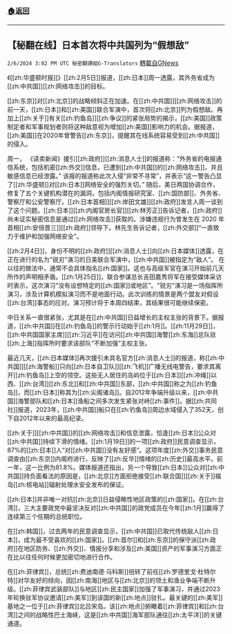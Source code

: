 ###  [:house:返回](README.md)
---


## 【秘翻在线】日本首次将中共国列为“假想敌”
`2/6/2024 3:02 PM UTC 秘密翻譯組G-Translators` [轉載自GNews](https://gnews.org/articles/2286436)

《[[zh:华盛顿时报]]》[[zh:2月5日]]报道，[[zh:日本]]周一透露，其外务省成为[[zh:中共国]][[zh:网络攻击]]的目标。

[[zh:东京]]对[[zh:北京]]的战略倾斜正在加速。在[[zh:中共国]][[zh:网络攻击]]的前一天，[[zh:日本]]和[[zh:美国]]联合军演中，首次将[[zh:北京]]列为假想敌。再加上[[zh:关于]]有关[[zh:钓鱼岛]][[zh:争议]]的紧张局势的揭示，[[zh:美国]]政策制定者和军事规划者则将这种敌意视为增加[[zh:美国]]影响力的机会。据报道，[[zh:美国]]在2020年曾警告[[zh:东京]]，提醒其在线系统容易受到[[zh:中共国]]的侵入。

周一， 《读卖新闻》援引[[zh:政府]][[zh:消息人士]]的报道称：“外务省的电报通信系统，包括机密[[zh:外交]]信息，已遭到[[zh:中共国]]的[[zh:网络攻击]]，并且敏感信息已经泄露。” 该报的报道称此次入侵“非常不寻常”，并表示“这一警告凸显了[[zh:华盛顿]]对[[zh:日本]]网络安全的强烈关切。” 随后，美日两国协调合作，修复了五个关键机构潜在的漏洞，包括内阁情报研究室、[[zh:国防部]]、外务省、警察厅和公安警察厅。[[zh:日本首相]][[zh:岸田文雄]][[zh:政府]]发言人周一谈到了这个问题。[[zh:日本]][[zh:内阁官房长官]][[zh:林芳正]]告诉记者，[[zh:政府]]尚未证实秘密信息是通过[[zh:网络攻击]]获取的。涉嫌违规行为曾发生在 2020 年首相[[zh:安倍晋三]][[zh:政府]]领导下。林先生告诉记者，[[zh:外交部]]“一直致力于维护和加强网络安全”。

[[zh:2月4日]]，身份不明的[[zh:政府]][[zh:消息人士]]向[[zh:日本媒体]]透露，在正在进行的名为"锐刃"演习的日美联合军演中，[[zh:中共国]]被指定为“敌人”。 在以往的做法中，通常不会具体指名[[zh:国家]]。这也与高级军官在演习开始前几天所作的声明相矛盾。[[zh:1月25日]]，联合参谋总长吉田嘉秀将军在接受媒体采访时表示，这次演习“没有设想特定的[[zh:国家]]或地区”。"锐刃"演习是一场指挥所演习，涉及计算机模拟演习而不是地面行动。此次训练的情景是两个盟友对假设[[zh:台湾]]事态的应对。演习预计将于本周四结束，其结果很可能继续保密。

中日关系一直很紧张，尤其是在[[zh:中共国]]日益增长的主权主张的背景下。据报道，[[zh:中共国]]在[[zh:钓鱼岛]]的警示行动始于[[zh:1月]]。[[zh:11月29日]]，[[zh:中共国国家主席]][[zh:习近平]]在访问[[zh:中共国]]海警[[zh:东海]]总队驻[[zh:上海]]指挥所时要求该部队“不断加强”主权主张。

最近几天，[[zh:日本媒体]]再次援引未具名官方[[zh:消息人士]]的报道，称[[zh:中共国]][[zh:海警船]]只向[[zh:日本自卫队]][[zh:飞机]]广播无线电警告，要求其离开[[zh:钓鱼岛]]上空的领空。这些无人居住的岛屿位于[[zh:日本]][[zh:冲绳]]以西、[[zh:台湾]][[zh:东北]]和[[zh:中共国]]东部，[[zh:中共国]]称之为[[zh:钓鱼岛]]，而[[zh:日本]]称其为[[zh:尖阁诸岛]]。自2012年争端升级以来，[[zh:中共国]]海警部队和[[zh:日本]]渔船之间多次发生紧张对峙[[zh:事件]]。据[[zh:共同社]]报道，2023年，[[zh:中共国]]船只在[[zh:钓鱼岛]]周边水域侵入了352天，创下自2012年以来的最高纪录。

[[zh:关于]][[zh:中共国]]的[[zh:网络攻击]]和信息泄露，恰逢[[zh:日本]]公众对[[zh:中共国]]持续下滑的情绪。[[zh:1月19日]]的一项[[zh:政府]]民意调查显示，87%的[[zh:日本]]人“对[[zh:中共国]]没有友好感”。这项年度[[zh:外交]]事务民意调查由[[zh:东京]]内阁府进行，反映了[[zh:反华]]情绪的[[zh:历史]]最高水平。前一年，这一比例为81.8%。媒体报道还指出，另一个导致[[zh:日本]]公众对[[zh:中共国]]持负面看法的原因是，[[zh:北京]]方面拒绝接受[[zh:联合国]][[zh:关于]]福岛[[zh:核电站]]辐射处理水安全发布的保证。

[[zh:日本]]并非唯一对抗[[zh:北京]]日益侵略性地区政策的[[zh:国家]]。在[[zh:台湾]]，三大主要政党中最坚决反对[[zh:中共国]]的政党成员在今年[[zh:1月]]赢得了连续第三个任期的总统职位。

在[[zh:韩国]]，过去两年的民意调查显示，[[zh:中共国]]已取代传统敌人[[zh:日本]]，成为最不受喜欢的[[zh:国家]]。[[zh:首尔]]和[[zh:东京]]的保守派[[zh:政府]]在地区防务、[[zh:外交]]、情报分享和涉及[[zh:美国]]资产的军事演习方面正在比以往任何时候更加密切地进行合作。

在[[zh:菲律宾]]，总统[[zh:费迪南德·马科斯]]扭转了前任[[zh:罗德里戈·杜特尔特]]对华友好的倾向，因[[zh:南海]]地区与[[zh:北京]]的领土和渔业争端不断升级。[[zh:菲律宾武装部队]]与地区[[zh:民主国家]]加强了军事演习，并通过2023年轮换驻军协议邀请[[zh:美军]]到该国的新[[zh:地点]]驻扎。最关键的[[zh:美军]]基地之一位于[[zh:菲律宾]]北吕宋岛。该[[zh:地点]]俯瞰着[[zh:菲律宾]]和[[zh:台湾]]之间的战略性巴士海峡，这是[[zh:中共国]]海军部队通往[[zh:太平洋]]的关键通道。
